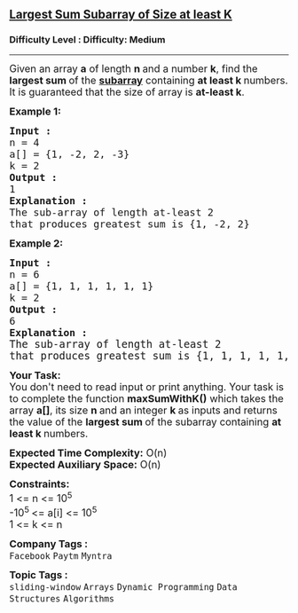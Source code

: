 <h2><a href="https://www.geeksforgeeks.org/problems/largest-sum-subarray-of-size-at-least-k3121/1?page=1&category=Dynamic%20Programming&difficulty=Medium&status=unsolved&sortBy=submissions">Largest Sum Subarray of Size at least K</a></h2><h3>Difficulty Level : Difficulty: Medium</h3><hr><div class="problems_problem_content__Xm_eO"><p><span style="font-size: 18px;">Given an array <strong>a</strong> of length <strong>n </strong>and a number <strong>k</strong>, find the <strong>largest sum </strong>of the <a href="https://www.geeksforgeeks.org/array-subarray-subsequence-and-subset/"><strong>subarray</strong></a> containing <strong>at least k </strong>numbers. It is guaranteed that the size of array is <strong>at-least k</strong>.</span></p>
<p><span style="font-size: 18px;"><strong>Example 1:</strong></span></p>
<pre><span style="font-size: 18px;"><strong>Input : 
</strong>n = 4
a[] = {1, -2, 2, -3}
k = 2
<strong>Output : </strong>
1
<strong>Explanation :</strong>
The sub-array of length at-least 2<br></span><span style="font-size: 18px;">that produces greatest sum is {1, -2, 2}</span></pre>
<div><span style="font-size: 18px;"><strong>Example 2:</strong></span></div>
<pre><span style="font-size: 18px;"><strong>Input :
</strong>n = 6<strong> </strong>
a[] = {1, 1, 1, 1, 1, 1}
k = 2
<strong>Output : </strong>
6<br><strong>Explanation :<br></strong></span><span style="font-size: 14pt;">The sub-array of length at-least 2</span><br><span style="font-size: 14pt;">that produces greatest sum is {1, 1, 1, 1, 1, 1}</span></pre>
<p><span style="font-size: 18px;"><strong>Your Task:&nbsp;&nbsp;</strong><br>You don't need to read input or print anything. Your task is to complete the function&nbsp;<strong>maxSumWithK()</strong>&nbsp;which takes the array <strong>a[]</strong>, its size <strong>n </strong>and an integer <strong>k </strong>as inputs and returns the value of the <strong>largest sum </strong>of the subarray containing <strong>at least k </strong>numbers.</span></p>
<p><span style="font-size: 18px;"><strong>Expected Time Complexity:</strong> O(n)<br><strong>Expected Auxiliary Space:</strong> O(n)</span></p>
<p><span style="font-size: 18px;"><strong>Constraints:</strong><br>1 &lt;= n &lt;= 10<sup>5</sup><br>-10<sup>5 </sup>&lt;= a[i] &lt;= 10<sup>5</sup><br>1 &lt;= k &lt;= n</span></p></div><p><span style=font-size:18px><strong>Company Tags : </strong><br><code>Facebook</code>&nbsp;<code>Paytm</code>&nbsp;<code>Myntra</code>&nbsp;<br><p><span style=font-size:18px><strong>Topic Tags : </strong><br><code>sliding-window</code>&nbsp;<code>Arrays</code>&nbsp;<code>Dynamic Programming</code>&nbsp;<code>Data Structures</code>&nbsp;<code>Algorithms</code>&nbsp;